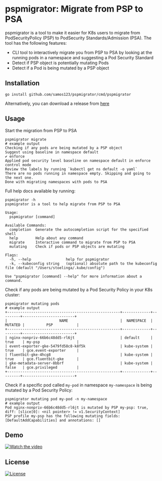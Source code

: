 # pspmigrator: Migrate from PSP to PSA

pspmigrator is a tool to make it easier for K8s users to migrate from
PodSecurityPolicy (PSP) to PodSecurity Standards/Admission (PSA). The tool has
the following features:

- CLI tool to interactively migrate you from PSP to PSA by looking
  at the running pods in a namespace and suggesting a Pod Security Standard
- Detect if PSP object is potentially mutating Pods
- Detect if a Pod is being mutated by a PSP object

## Installation

```
go install github.com/samos123/pspmigrator/cmd/pspmigrator
```

Alternatively, you can download a release from [here](https://github.com/samos123/pspmigrator/releases/latest)

## Usage
Start the migration from PSP to PSA
```
pspmigrator migrate
# example output
Checking if any pods are being mutated by a PSP object
Suggest using baseline in namespace default
✔ enforce
Applied pod security level baseline on namespace default in enforce control mode
Review the labels by running `kubectl get ns default -o yaml`
There are no pods running in namespace empty. Skipping and going to the next one.
Done with migrating namespaces with pods to PSA
```

Full help docs available by running:
```
pspmigrator -h
pspmigrator is a tool to help migrate from PSP to PSA

Usage:
  pspmigrator [command]

Available Commands:
  completion  Generate the autocompletion script for the specified shell
  help        Help about any command
  migrate     Interactive command to migrate from PSP to PSA
  mutating    Check if pods or PSP objects are mutating

Flags:
  -h, --help                help for pspmigrator
  -k, --kubeconfig string   (optional) absolute path to the kubeconfig file (default "/Users/stoelinga/.kube/config")

Use "pspmigrator [command] --help" for more information about a command.
```

Check if any pods are being mutated by a Pod Security Policy in your K8s cluster:
```
pspmigrator mutating pods
# example output
+----------------------------------------------------+-------------+---------+------------------------+
|                        NAME                        |  NAMESPACE  | MUTATED |          PSP           |
+----------------------------------------------------+-------------+---------+------------------------+
| nginx-nonpriv-66b6c48dd5-rl6jt                     | default     | true    | my-psp                 |
| event-exporter-gke-5479fd58c8-k8f5k                | kube-system | true    | gce.event-exporter     |
| fluentbit-gke-4hcg8                                | kube-system | true    | gce.fluentbit-gke      |
| gke-metadata-server-8bbrf                          | kube-system | false   | gce.privileged         |
+----------------------------------------------------+-------------+---------+------------------------+
```

Check if a specific pod called `my-pod` in namespace `my-namespace` is being
mutated by a Pod Security Policy:
```
pspmigrator mutating pod my-pod -n my-namespace
# example output
Pod nginx-nonpriv-66b6c48dd5-rl6jt is mutated by PSP my-psp: true, diff: [slice[0]: <nil pointer> != v1.SecurityContext]
PSP profile my-psp has the following mutating fields: [DefaultAddCapabilities] and annotations: []
```

## Demo
[![Watch the video](https://img.youtube.com/vi/UITKPy-q1B0/default.jpg)](https://youtu.be/UITKPy-q1B0)

## License
[![License](https://img.shields.io/badge/License-Apache_2.0-blue.svg)](https://opensource.org/licenses/Apache-2.0)
